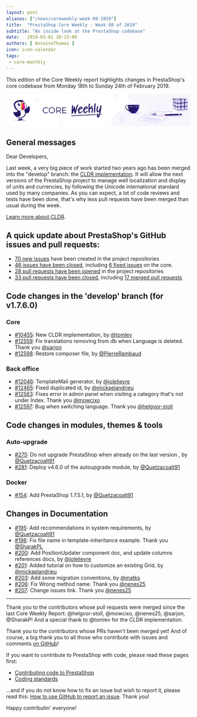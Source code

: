 ```yaml
---
layout: post
aliases: ["/news/coreweekly-week-08-2019"]
title:  "PrestaShop Core Weekly - Week 08 of 2019"
subtitle: "An inside look at the PrestaShop codebase"
date:   2019-03-01 16:15:00
authors: [ AntoineThomas ]
icon: icon-calendar
tags:
 - core-monthly
---
```


This edition of the Core Weekly report highlights changes in PrestaShop's core codebase from Monday 18th to Sunday 24th of February 2019.

![Core Weekly banner](/assets/images/2018/12/banner-core-weekly.jpg)


## General messages

Dear Developers,

Last week, a very big piece of work started two years ago has been merged into the "develop" branch: the [CLDR implementation](https://github.com/PrestaShop/PrestaShop/pull/10455). It will allow the next versions of the PrestaShop project to manage well localization and display of units and currencies, by following the Unicode international standard used by many companies. As you can expect, a lot of code reviews and tests have been done, that's why less pull requests have been merged than usual during the week.

[Learn more about CLDR](http://cldr.unicode.org/).


## A quick update about PrestaShop's GitHub issues and pull requests:

- [70 new issues](https://github.com/search?q=org%3APrestaShop+is%3Apublic++-repo%3Aprestashop%2Fprestashop.github.io++is%3Aissue+created%3A2019-02-18..2019-02-24) have been created in the project repositories
- [46 issues have been closed](https://github.com/search?q=org%3APrestaShop+is%3Apublic++-repo%3Aprestashop%2Fprestashop.github.io++is%3Aissue+closed%3A2019-02-18..2019-02-24), including [6 fixed issues](https://github.com/search?q=org%3APrestaShop+is%3Apublic++-repo%3Aprestashop%2Fprestashop.github.io++is%3Aissue+label%3Afixed+closed%3A2019-02-18..2019-02-24) on the core.
- [28 pull requests have been opened](https://github.com/search?q=org%3APrestaShop+is%3Apublic++-repo%3Aprestashop%2Fprestashop.github.io++is%3Apr+created%3A2019-02-18..2019-02-24) in the project repositories
- [33 pull requests have been closed](https://github.com/search?q=org%3APrestaShop+is%3Apublic++-repo%3Aprestashop%2Fprestashop.github.io++is%3Apr+closed%3A2019-02-18..2019-02-24), including [17 merged pull requests](https://github.com/search?q=org%3APrestaShop+is%3Apublic++-repo%3Aprestashop%2Fprestashop.github.io++is%3Apr+merged%3A2019-02-18..2019-02-24)

## Code changes in the 'develop' branch (for v1.7.6.0)

### Core

* [#10455](https://github.com/PrestaShop/PrestaShop/pull/10455): New CLDR implementation, by [@tomlev](https://github.com/tomlev)
* [#12559](https://github.com/PrestaShop/PrestaShop/pull/12559): Fix translations removing from db when Language is deleted. Thank you [@sarjon](https://github.com/sarjon)
* [#12598](https://github.com/PrestaShop/PrestaShop/pull/12598): Restore composer file, by [@PierreRambaud](https://github.com/PierreRambaud)


### Back office

* [#12046](https://github.com/PrestaShop/PrestaShop/pull/12046): TemplateMail generator, by [@jolelievre](https://github.com/jolelievre)
* [#12465](https://github.com/PrestaShop/PrestaShop/pull/12465): Fixed duplicated id, by [@mickaelandrieu](https://github.com/mickaelandrieu)
* [#12563](https://github.com/PrestaShop/PrestaShop/pull/12563): Fixes error in admin panel when visiting a category that's not under Index. Thank you [@mowcixo](https://github.com/mowcixo)
* [#12597](https://github.com/PrestaShop/PrestaShop/pull/12597): Bug when switching language. Thank you [@helgvor-stoll](https://github.com/helgvor-stoll)


## Code changes in modules, themes & tools

### Auto-upgrade

* [#275](https://github.com/PrestaShop/autoupgrade/pull/275): Do not upgrade PrestaShop when already on the last version , by [@Quetzacoalt91](https://github.com/Quetzacoalt91)
* [#281](https://github.com/PrestaShop/autoupgrade/pull/281): Deploy v4.6.0 of the autoupgrade module, by [@Quetzacoalt91](https://github.com/Quetzacoalt91)


### Docker

* [#154](https://github.com/PrestaShop/docker/pull/154): Add PrestaShop 1.7.5.1, by [@Quetzacoalt91](https://github.com/Quetzacoalt91)


## Changes in Documentation

* [#195](https://github.com/PrestaShop/docs/pull/195): Add recommendations in system requirements, by [@Quetzacoalt91](https://github.com/Quetzacoalt91)
* [#196](https://github.com/PrestaShop/docs/pull/196): Fix file name in template-inheritance example. Thank you [@SharakPL](https://github.com/SharakPL)
* [#200](https://github.com/PrestaShop/docs/pull/200): Add PositionUpdater component doc, and update columns references docs, by [@jolelievre](https://github.com/jolelievre)
* [#201](https://github.com/PrestaShop/docs/pull/201): Added tutorial on how to customize an existing Grid, by [@mickaelandrieu](https://github.com/mickaelandrieu)
* [#203](https://github.com/PrestaShop/docs/pull/203): Add some migration conventions, by [@matks](https://github.com/matks)
* [#206](https://github.com/PrestaShop/docs/pull/206): Fix Wrong method name. Thank you [@nenes25](https://github.com/nenes25)
* [#207](https://github.com/PrestaShop/docs/pull/207): Change issues link. Thank you [@nenes25](https://github.com/nenes25)


<hr />

Thank you to the contributors whose pull requests were merged since the last Core Weekly Report: @helgvor-stoll, @mowcixo, @nenes25, @sarjon, @SharakP! And a special thank to @tomlev for the CLDR implementation.

Thank you to the contributors whose PRs haven't been merged yet! And of course, a big thank you to all those who contribute with issues and comments [on GitHub](https://github.com/PrestaShop/PrestaShop)!

If you want to contribute to PrestaShop with code, please read these pages first:

 * [Contributing code to PrestaShop](https://devdocs.prestashop.com/1.7/contribute/contribution-guidelines/)
 * [Coding standards](https://devdocs.prestashop.com/1.7/development/coding-standards/)

...and if you do not know how to fix an issue but wish to report it, please read this: [How to use GitHub to report an issue](https://devdocs.prestashop.com/1.7/contribute/contribute-reporting-issues/). Thank you!

Happy contributin' everyone!
